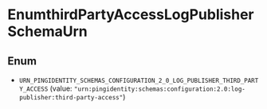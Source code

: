 

# EnumthirdPartyAccessLogPublisherSchemaUrn

## Enum


* `URN_PINGIDENTITY_SCHEMAS_CONFIGURATION_2_0_LOG_PUBLISHER_THIRD_PARTY_ACCESS` (value: `"urn:pingidentity:schemas:configuration:2.0:log-publisher:third-party-access"`)




